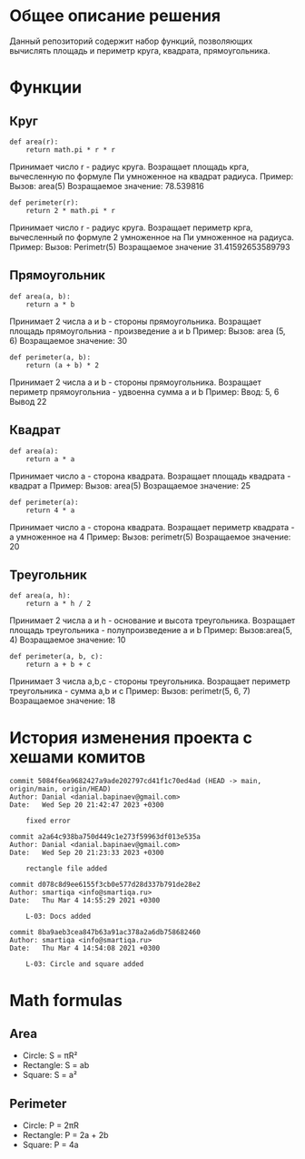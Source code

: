 # Общее описание решения
Данный репозиторий содержит набор функций, позволяющих вычислять площадь и периметр круга, квадрата, прямоугольника.
# Функции
## Круг
```
def area(r):
    return math.pi * r * r
```   
Принимает число r - радиус круга. Возращает площадь крга, вычесленную по формуле Пи умноженное на квадрат радиуса.
Пример:
Вызов: area(5)
Возращаемое значение: 78.539816

```
def perimeter(r):
    return 2 * math.pi * r
```
Принимает число r - радиус круга. Возращает периметр крга, вычесленный по формуле 2 умноженное на Пи умноженное на радиуса.
Пример:
Вызов: Perimetr(5)
Возращаемое значение 31.41592653589793

## Прямоугольник
```
def area(a, b):
    return a * b
```
Принимает 2 числа a и b - стороны прямоугольника. Возращает площадь прямоугольниа - произведение a и b
Пример:
Вызов: area (5, 6)
Возращаемое значение: 30
```
def perimeter(a, b):  
    return (a + b) * 2
```
Принимает 2 числа a и b - стороны прямоугольника. Возращает периметр прямоугольниа - удвоенна сумма a и b
Пример:
Ввод: 5, 6
Вывод 22
## Квадрат
```
def area(a):
    return a * a
```
Принимает число a - сторона квадрата. Возращает площадь квадрата - квадрат a
Пример:
Вызов: area(5)
Возращаемое значение: 25
```
def perimeter(a):
    return 4 * a
```
Принимает число a - сторона квадрата. Возращает периметр квадрата - a умноженное на 4
Пример:
Вызов: perimetr(5)
Возращаемое значение: 20
## Треугольник
```
def area(a, h): 
    return a * h / 2 
```
Принимает 2 числа a и h - основание и высота треугольника. Возращает площадь треугольника - полупроизведение a и b
Пример:
Вызов:area(5, 4)
Возращаемое значение: 10
```
def perimeter(a, b, c): 
    return a + b + c 
```
Принимает 3 числа a,b,c - стороны треугольника. Возращает периметр треугольника - сумма a,b и c
Пример:
Вызов: perimetr(5, 6, 7)
Возращаемое значение: 18

# История изменения проекта с хешами комитов
```
commit 5084f6ea9682427a9ade202797cd41f1c70ed4ad (HEAD -> main, origin/main, origin/HEAD)
Author: Danial <danial.bapinaev@gmail.com>
Date:   Wed Sep 20 21:42:47 2023 +0300

    fixed error

commit a2a64c938ba750d449c1e273f59963df013e535a
Author: Danial <danial.bapinaev@gmail.com>
Date:   Wed Sep 20 21:23:33 2023 +0300

    rectangle file added

commit d078c8d9ee6155f3cb0e577d28d337b791de28e2
Author: smartiqa <info@smartiqa.ru>
Date:   Thu Mar 4 14:55:29 2021 +0300

    L-03: Docs added

commit 8ba9aeb3cea847b63a91ac378a2a6db758682460
Author: smartiqa <info@smartiqa.ru>
Date:   Thu Mar 4 14:54:08 2021 +0300

    L-03: Circle and square added

```
# Math formulas
## Area
- Circle: S = πR²
- Rectangle: S = ab
- Square: S = a²

## Perimeter
- Circle: P = 2πR
- Rectangle: P = 2a + 2b
- Square: P = 4a
